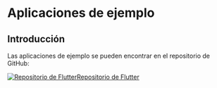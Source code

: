 # Aplicaciones de ejemplo

## Introducción

Las aplicaciones de ejemplo se pueden encontrar en el repositorio de GitHub:

[![Repositorio de Flutter](@site/static/img/github_50.png)](https://github.com/facephi/sdk-mobile-flutter-samples/tree/master/2.0.0)<a href="https://github.com/facephi/sdk-mobile-flutter-samples/tree/master/2.0.0" rel="nofollow">Repositorio de Flutter</a>
